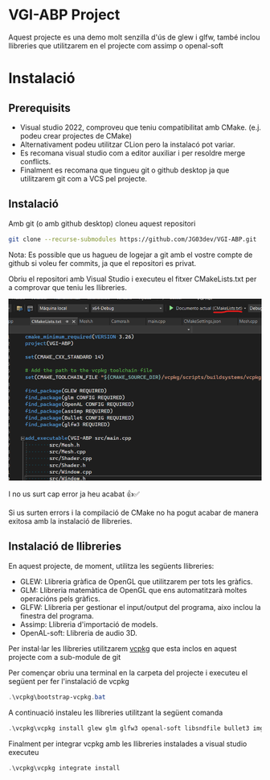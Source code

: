 # VGI-ABP Project

Aquest projecte es una demo molt senzilla d'ús de glew i glfw, també inclou llibreries que utilitzarem en el projecte com assimp o openal-soft

# Instalació
 ## Prerequisits
 - Visual studio 2022, comproveu que teniu compatibilitat amb CMake. (e.j. podeu crear projectes de CMake)
 - Alternativament podeu utilitzar CLion pero la instalacó pot variar.
 - Es recomana visual studio com a editor auxiliar i per resoldre merge conflicts.
 - Finalment es recomana que tingueu git o github desktop ja que utilitzarem git com a VCS pel projecte.

## Instalació

Amb git (o amb github desktop) cloneu aquest repositori
```sh
git clone --recurse-submodules https://github.com/JG03dev/VGI-ABP.git
```

Nota: Es possible que us hagueu de logejar a git amb el vostre compte de github si voleu fer commits, ja que el repositori es privat.

Obriu el repositori amb Visual Studio i executeu el fitxer CMakeLists.txt per a comprovar que teniu les llibreries.

![Comproveu que en l'execució teniu ficat el CMakeLists.txt](Assets/ReadMe/RunCMake.png)

I no us surt cap error ja heu acabat 👍✅

Si us surten errors i la compilació de CMake no ha pogut acabar de manera exitosa amb la instalació de llibreries.

## Instalació de llibreries

En aquest projecte, de moment, utilitza les següents llibreries:

- GLEW: Llibreria gràfica de OpenGL que utilitzarem per tots les gràfics.
- GLM: Llibreria matemàtica de OpenGL que ens automatitzarà moltes operacións pels gràfics.
- GLFW: Llibreria per gestionar el input/output del programa, aixo inclou la finestra del programa.
- Assimp: Llibreria d'importació de models.
- OpenAL-soft: Llibreria de audio 3D.

Per instal·lar les llibreries utilitzarem [vcpkg](https://github.com/microsoft/vcpkg) que esta inclos en aquest projecte com a sub-module de git

Per començar obriu una terminal en la carpeta del projecte i executeu el següent per fer l'instalació de vcpkg

```powershell
.\vcpkg\bootstrap-vcpkg.bat
```

A continuació instaleu les llibreries utilitzant la següent comanda

```powershell
.\vcpkg\vcpkg install glew glm glfw3 openal-soft libsndfile bullet3 imgui[core,glfw-binding,opengl3-binding]:x64-windows assimp soil2
```

Finalment per integrar vcpkg amb les llibreries instalades a visual studio executeu

```powershell
.\vcpkg\vcpkg integrate install
```


